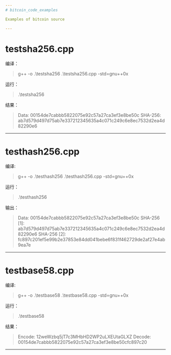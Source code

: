 ```yaml
---
# bitcoin_code_examples

Examples of bitcoin source

---
```

# testsha256.cpp
编译：
> g++ -o .\testsha256 .\testsha256.cpp -std=gnu++0x

运行：
> .\testsha256

结果：
> Data: 00154de7cabbb5822075e92c57a27ca3ef3e8be50c
> SHA-256: ab7d579d497d75ab7e337212345635a4c071c249c6e8ec7532d2ea4d82290e6

---
# testhash256.cpp
编译:
> g++ -o .\testhash256 .\testhash256.cpp -std=gnu++0x

运行：
> .\testhash256

输出：
> Data: 00154de7cabbb5822075e92c57a27ca3ef3e8be50c
> SHA-256 [1]: ab7d579d497d75ab7e337212345635a4c071c249c6e8ec7532d2ea4d82290e6
> SHA-256 [2]: fc897c201ef5e99b2e37853e84dd041bebe6f831f462729de2af27e4ab9ea7e

---
# testbase58.cpp
编译:
> g++ -o .\testbase58 .\testbase58.cpp -std=gnu++0x

运行：
> .\testbase58

结果：
> Encode: 12weWzbq5jT7c3MHbHD2WP2uLXEUtaGLXZ
> Decode: 00154de7cabbb5822075e92c57a27ca3ef3e8be50cfc897c20

---



